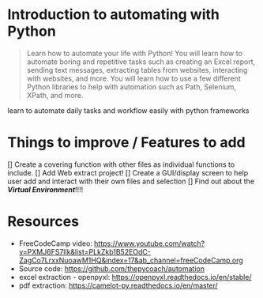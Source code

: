 # Introduction to automating with Python
> Learn how to automate your life with Python! 
You will learn how to automate boring and repetitive tasks such as creating an Excel report, sending text messages, extracting tables from websites, interacting with websites, and more. You will learn how to use a few different Python libraries to help with automation such as Path, Selenium, XPath, and more.

learn to automate daily tasks and workflow easily with python frameworks

# Things to improve / Features to add
[] Create a covering function with other files as individual functions to include.
[] Add Web extract project!
[] Create a GUI/display screen to help user add and interact with their own files and selection
[] Find out about the __*Virtual Environment*__!!!!

# Resources
- FreeCodeCamp video: https://www.youtube.com/watch?v=PXMJ6FS7llk&list=PLkZkb1B52EOdC-ZagCo7LrxxNuoawM1HQ&index=17&ab_channel=freeCodeCamp.org
- Source code: https://github.com/thepycoach/automation
- excel extraction - openpyxl: https://openpyxl.readthedocs.io/en/stable/
- pdf extraction: https://camelot-py.readthedocs.io/en/master/
